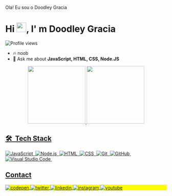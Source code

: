 Ola! Eu sou o Doodley Gracia
<h1 align="left">Hi <img src="https://raw.githubusercontent.com/kaueMarques/kaueMarques/master/hi.gif" height="30px">, I' m Doodley Gracia</h1>
<p align="left"> <img src="https://komarev.com/ghpvc/?username=DoodleyGracia&color=yellow" alt="Profile views" /> </p>

- 🔥 noob 
- 💬 Ask me about **JavaScript, HTML, CSS, Node.JS**
<div align="center">
  <a href="https://github.com/DoodleyGracia">
  <img height="180em" src="https://github-readme-stats.vercel.app/api?username=DoodleyGracia&show_icons=true&theme=blue&include_all_commits=true&count_private=true"/>
  <img height="180em" src="https://github-readme-stats.vercel.app/api/top-langs/?username=DoodleyGracia&layout=compact&langs_count=7&theme=red"/>
</div>

  ## 🛠 &nbsp;Tech Stack

![JavaScript](https://img.shields.io/badge/-JavaScript-05122A?style=flat&logo=javascript)&nbsp;
![Node.js](https://img.shields.io/badge/-Node.js-05122A?style=flat&logo=node.js)&nbsp;
![HTML](https://img.shields.io/badge/-HTML-05122A?style=flat&logo=HTML5)&nbsp;
![CSS](https://img.shields.io/badge/-CSS-05122A?style=flat&logo=CSS3&logoColor=1572B6)&nbsp;
![Git](https://img.shields.io/badge/-Git-05122A?style=flat&logo=git)&nbsp;
![GitHub](https://github.com/DoodleyGracia)&nbsp;
![Visual Studio Code](https://img.shields.io/badge/-Visual%20Studio%20Code-05122A?style=flat&logo=visual-studio-code&logoColor=007ACC)&nbsp;

  ## Contact

<p align="left" style="background:yellow">
<a href="https://" target="_blank">
  <img align="center" src="https://img.shields.io/badge/-Doodley-05122A?style=flat&logo=codepen" alt="codepen"/>
</a>
<a href="https://" target="_blank">
  <img align="center" src="https://img.shields.io/badge/-Doodley-05122A?style=flat&logo=twitter" alt="twitter"/>  
</a>
<a href="https://www.linkedin.com/in/doodleygracia/" target="_blank">
  <img align="center" src="https://img.shields.io/badge/-Doodley-05122A?style=flat&logo=linkedin" alt="linkedin"/>
</a>
<a href="https://" target="_blank">
 <img align="center" src="https://img.shields.io/badge/-Doodley-05122A?style=flat&logo=instagram" alt="instagram"/>
</a>
<a href="https://" target="_blank">
 <img align="center" src="https://img.shields.io/badge/-Doodley-05122A?style=flat&logo=youtube" alt="youtube"/>
</a>
</p>
  </div>
<div align="center">
  

